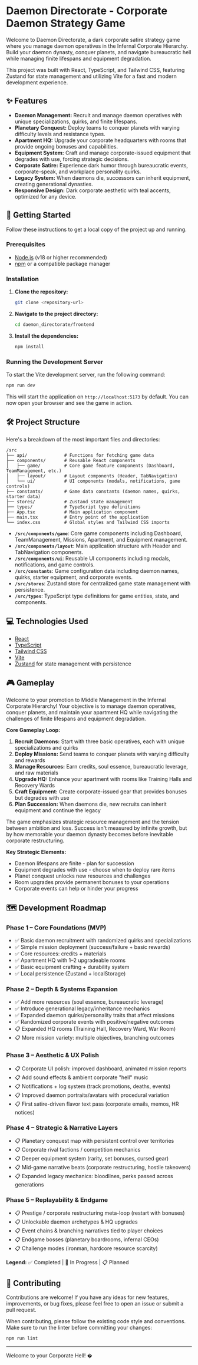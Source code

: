 # Daemon Directorate - Corporate Daemon Strategy Game

Welcome to Daemon Directorate, a dark corporate satire strategy game where you manage daemon operatives in the Infernal Corporate Hierarchy. Build your daemon dynasty, conquer planets, and navigate bureaucratic hell while managing finite lifespans and equipment degradation.

This project was built with React, TypeScript, and Tailwind CSS, featuring Zustand for state management and utilizing Vite for a fast and modern development experience.

## ✨ Features

- **Daemon Management:** Recruit and manage daemon operatives with unique specializations, quirks, and finite lifespans.
- **Planetary Conquest:** Deploy teams to conquer planets with varying difficulty levels and resistance types.
- **Apartment HQ:** Upgrade your corporate headquarters with rooms that provide ongoing bonuses and capabilities.
- **Equipment System:** Craft and manage corporate-issued equipment that degrades with use, forcing strategic decisions.
- **Corporate Satire:** Experience dark humor through bureaucratic events, corporate-speak, and workplace personality quirks.
- **Legacy System:** When daemons die, successors can inherit equipment, creating generational dynasties.
- **Responsive Design:** Dark corporate aesthetic with teal accents, optimized for any device.

## 🚀 Getting Started

Follow these instructions to get a local copy of the project up and running.

### Prerequisites

- [Node.js](https://nodejs.org/) (v18 or higher recommended)
- [npm](https://www.npmjs.com/) or a compatible package manager

### Installation

1. **Clone the repository:**

   ```bash
   git clone <repository-url>
   ```

2. **Navigate to the project directory:**

   ```bash
   cd daemon_directorate/frontend
   ```

3. **Install the dependencies:**

   ```bash
   npm install
   ```

### Running the Development Server

To start the Vite development server, run the following command:

```bash
npm run dev
```

This will start the application on `http://localhost:5173` by default. You can now open your browser and see the game in action.

## 🛠️ Project Structure

Here's a breakdown of the most important files and directories:

```
/src
├── api/              # Functions for fetching game data
├── components/       # Reusable React components
│   ├── game/         # Core game feature components (Dashboard, TeamManagement, etc.)
│   ├── layout/       # Layout components (Header, TabNavigation)
│   └── ui/           # UI components (modals, notifications, game controls)
├── constants/        # Game data constants (daemon names, quirks, starter data)
├── stores/           # Zustand state management
├── types/            # TypeScript type definitions
├── App.tsx           # Main application component
├── main.tsx          # Entry point of the application
└── index.css         # Global styles and Tailwind CSS imports
```

- **`/src/components/game`**: Core game components including Dashboard, TeamManagement, Missions, Apartment, and Equipment management.
- **`/src/components/layout`**: Main application structure with Header and TabNavigation components.
- **`/src/components/ui`**: Reusable UI components including modals, notifications, and game controls.
- **`/src/constants`**: Game configuration data including daemon names, quirks, starter equipment, and corporate events.
- **`/src/stores`**: Zustand store for centralized game state management with persistence.
- **`/src/types`**: TypeScript type definitions for game entities, state, and components.

## 💻 Technologies Used

- [React](https://reactjs.org/)
- [TypeScript](https://www.typescriptlang.org/)
- [Tailwind CSS](https://tailwindcss.com/)
- [Vite](https://vitejs.dev/)
- [Zustand](https://zustand-demo.pmnd.rs/) for state management with persistence

## 🎮 Gameplay

Welcome to your promotion to Middle Management in the Infernal Corporate Hierarchy! Your objective is to manage daemon operatives, conquer planets, and maintain your apartment HQ while navigating the challenges of finite lifespans and equipment degradation.

**Core Gameplay Loop:**
1. **Recruit Daemons:** Start with three basic operatives, each with unique specializations and quirks
2. **Deploy Missions:** Send teams to conquer planets with varying difficulty and rewards
3. **Manage Resources:** Earn credits, soul essence, bureaucratic leverage, and raw materials
4. **Upgrade HQ:** Enhance your apartment with rooms like Training Halls and Recovery Wards
5. **Craft Equipment:** Create corporate-issued gear that provides bonuses but degrades with use
6. **Plan Succession:** When daemons die, new recruits can inherit equipment and continue the legacy

The game emphasizes strategic resource management and the tension between ambition and loss. Success isn't measured by infinite growth, but by how memorable your daemon dynasty becomes before inevitable corporate restructuring.

**Key Strategic Elements:**
- Daemon lifespans are finite - plan for succession
- Equipment degrades with use - choose when to deploy rare items
- Planet conquest unlocks new resources and challenges
- Room upgrades provide permanent bonuses to your operations
- Corporate events can help or hinder your progress

## 🗺️ Development Roadmap

### Phase 1 – Core Foundations (MVP)
- ✅ Basic daemon recruitment with randomized quirks and specializations
- ✅ Simple mission deployment (success/failure + basic rewards)
- ✅ Core resources: credits + materials
- ✅ Apartment HQ with 1–2 upgradeable rooms
- ✅ Basic equipment crafting + durability system
- ✅ Local persistence (Zustand + localStorage)

### Phase 2 – Depth & Systems Expansion
- ✅ Add more resources (soul essence, bureaucratic leverage)
- ✅ Introduce generational legacy/inheritance mechanics
- ✅ Expanded daemon quirks/personality traits that affect missions
- ✅ Randomized corporate events with positive/negative outcomes
- 📋 Expanded HQ rooms (Training Hall, Recovery Ward, War Room)
- 📋 More mission variety: multiple objectives, branching outcomes

### Phase 3 – Aesthetic & UX Polish
- 📋 Corporate UI polish: improved dashboard, animated mission reports
- 📋 Add sound effects & ambient corporate "hell" music
- 📋 Notifications + log system (track promotions, deaths, events)
- 📋 Improved daemon portraits/avatars with procedural variation
- 📋 First satire-driven flavor text pass (corporate emails, memos, HR notices)

### Phase 4 – Strategic & Narrative Layers
- 📋 Planetary conquest map with persistent control over territories
- 📋 Corporate rival factions / competition mechanics
- 📋 Deeper equipment system (rarity, set bonuses, cursed gear)
- 📋 Mid-game narrative beats (corporate restructuring, hostile takeovers)
- 📋 Expanded legacy mechanics: bloodlines, perks passed across generations

### Phase 5 – Replayability & Endgame
- 📋 Prestige / corporate restructuring meta-loop (restart with bonuses)
- 📋 Unlockable daemon archetypes & HQ upgrades
- 📋 Event chains & branching narratives tied to player choices
- 📋 Endgame bosses (planetary boardrooms, infernal CEOs)
- 📋 Challenge modes (ironman, hardcore resource scarcity)

**Legend:** ✅ Completed | 🔄 In Progress | 📋 Planned

## 🤝 Contributing

Contributions are welcome! If you have any ideas for new features, improvements, or bug fixes, please feel free to open an issue or submit a pull request.

When contributing, please follow the existing code style and conventions. Make sure to run the linter before committing your changes:

```bash
npm run lint
```

---

Welcome to your Corporate Hell! �
